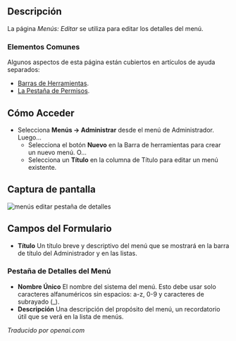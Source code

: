 <!-- Filename: Help4.x:Menus:_Edit  / Display title: Menus : Modifier -->

## Descripción

La página *Menús: Editar* se utiliza para editar los detalles del menú.

### Elementos Comunes

Algunos aspectos de esta página están cubiertos en artículos de ayuda separados:

* [Barras de Herramientas](jdocmanual?article=help/common-elements/toolbars).
* [La Pestaña de Permisos](jdocmanual?article=help/common-elements/edit-permissions).

## Cómo Acceder

- Selecciona **Menús → Administrar** desde el menú de Administrador. Luego...
  - Selecciona el botón **Nuevo** en la Barra de herramientas para crear un nuevo menú. O…
  - Selecciona un **Título** en la columna de Título para editar un menú existente.

## Captura de pantalla

![menús editar pestaña de detalles](../../../es/images/menus/menus-edit-menu-details-tab.png)

## Campos del Formulario

- **Título** Un título breve y descriptivo del menú que se mostrará en la 
  barra de título del Administrador y en las listas.

### Pestaña de Detalles del Menú

- **Nombre Único** El nombre del sistema del menú. Esto debe usar solo caracteres
  alfanuméricos sin espacios: a-z, 0-9 y caracteres de subrayado (\_).
- **Descripción** Una descripción del propósito del menú, un recordatorio útil
  que se verá en la lista de menús.



*Traducido por openai.com*


